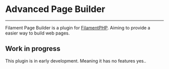 # Advanced Page Builder
***
Filament Page Builder is a plugin for 
[FilamentPHP](https://filamentphp.com/). Aiming to provide a easier way to
build web pages. 

## Work in progress
This plugin is in early development. Meaning it has no features yes..


